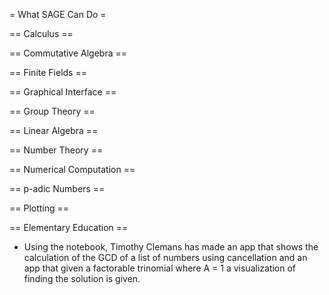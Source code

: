 = What SAGE Can Do =

== Calculus ==

== Commutative Algebra ==

== Finite Fields ==

== Graphical Interface ==

== Group Theory ==

== Linear Algebra ==

== Number Theory ==

== Numerical Computation ==

== p-adic Numbers ==

== Plotting ==

== Elementary Education ==

 * Using the notebook, Timothy Clemans has made an app that shows the calculation of the GCD of a list of numbers using cancellation and an app that given a factorable trinomial where A = 1 a visualization of finding the solution is given.
